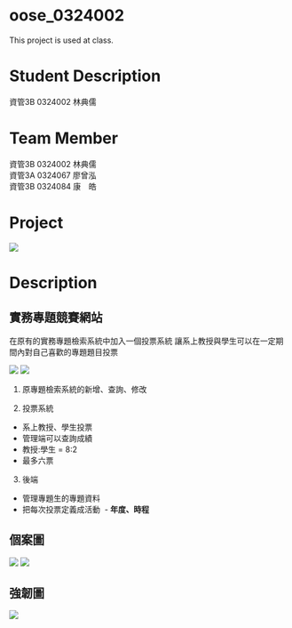 # oose_0324002
This project is used at class.

# Student Description
資管3B 0324002 林典儒

# Team Member
資管3B 0324002 林典儒<br>
資管3A 0324067 廖曾泓<br>
資管3B 0324084 康　皓

# Project
![](https://i.imgur.com/WMLgFmp.png)

# Description
## 實務專題競賽網站
在原有的實務專題檢索系統中加入一個投票系統
讓系上教授與學生可以在一定期間內對自己喜歡的專題題目投票

![](http://i.imgur.com/RFvZkEz.jpg)
![](http://i.imgur.com/lfrUy95.png)

1. 原專題檢索系統的新增、查詢、修改

2. 投票系統

- 系上教授、學生投票
- 管理端可以查詢成績
- 教授:學生 = 8:2
- 最多六票

3. 後端

- 管理專題生的專題資料
- 把每次投票定義成活動
  - **年度、時程**

## 個案圖
![](https://i.imgur.com/f8RGi10.jpg)
![](https://i.imgur.com/fZ1kUud.jpg)

## 強韌圖
![](http://i.imgur.com/csTjnR3.png)
